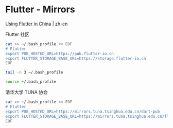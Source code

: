 # Flutter - Mirrors

[Using Flutter in China](https://flutter.dev/community/china) | [zh-cn](https://flutter.cn/community/china)

Flutter 社区

```bash
cat >> ~/.bash_profile << EOF
# Flutter
export PUB_HOSTED_URL=https://pub.flutter-io.cn
export FLUTTER_STORAGE_BASE_URL=https://storage.flutter-io.cn
EOF

tail -n 3 ~/.bash_profile

source ~/.bash_profile
```

清华大学 TUNA 协会

```bash
cat >> ~/.bash_profile << EOF
# Flutter
export PUB_HOSTED_URL=https://mirrors.tuna.tsinghua.edu.cn/dart-pub
export FLUTTER_STORAGE_BASE_URL=https://mirrors.tuna.tsinghua.edu.cn/flutter
EOF
```
